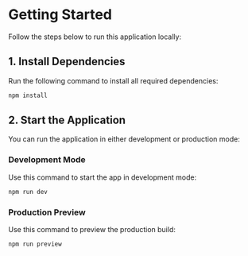 # Getting Started
Follow the steps below to run this application locally:

## 1. Install Dependencies
Run the following command to install all required dependencies:

```bash
npm install
```

## 2. Start the Application
You can run the application in either development or production mode:

### Development Mode
Use this command to start the app in development mode:
```bash
npm run dev
```

### Production Preview
Use this command to preview the production build:
```bash
npm run preview
```